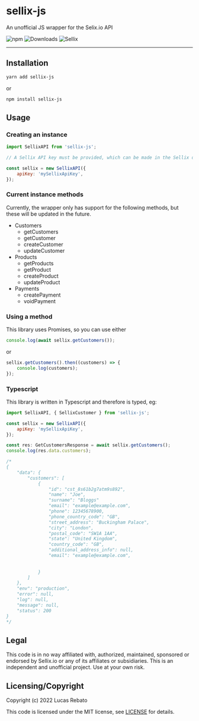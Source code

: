 # sellix-js

An unofficial JS wrapper for the Selix.io API

![npm](https://img.shields.io/npm/v/sellix-js) ![Downloads](https://img.shields.io/npm/dw/sellix-js) ![Sellix](<https://img.shields.io/badge/Sellix-v1%20(latest)-orange>)

---

## Installation

```bash
yarn add sellix-js
```

or

```bash
npm install sellix-js
```

## Usage

### Creating an instance

```js
import SellixAPI from 'sellix-js';

// A Sellix API key must be provided, which can be made in the Sellix dashboard.

const sellix = new SellixAPI({
    apiKey: 'mySellixApiKey',
});
```

### Current instance methods

Currently, the wrapper only has support for the following methods, but these will be updated in the future.

-   Customers
    -   getCustomers
    -   getCustomer
    -   createCustomer
    -   updateCustomer
-   Products
    -   getProducts
    -   getProduct
    -   createProduct
    -   updateProduct
-   Payments
    -   createPayment
    -   voidPayment

### Using a method

This library uses Promises, so you can use either

```js
console.log(await sellix.getCustomers());
```

or

```js
sellix.getCustomers().then((customers) => {
    console.log(customers);
});
```

### Typescript

This library is written in Typescript and therefore is typed, eg:

```js
import SellixAPI, { SellixCustomer } from 'sellix-js';

const sellix = new SellixAPI({
    apiKey: 'mySellixApiKey',
});

const res: GetCustomersResponse = await sellix.getCustomers();
console.log(res.data.customers);

/* 
{
    "data": {
        "customers": [
            {
                "id": "cst_8s61b2g7atm9s892",
                "name": "Joe",
                "surname": "Bloggs"
                "email": "example@example.com",
                "phone": 12345678900,
                "phone_country_code": "GB",
                "street_address": "Buckingham Palace",
                "city": "London",
                "postal_code": "SW1A 1AA",
                "state": "United Kingdom",
                "country_code": "GB",
                "additional_address_info": null,
                "email": "example@example.com",
                
                
            }
        ]
    },
    "env": "production",
    "error": null,
    "log": null,
    "message": null,
    "status": 200
}
*/
```

## Legal

This code is in no way affiliated with, authorized, maintained, sponsored or endorsed by Sellix.io or any of its affiliates or subsidiaries.
This is an independent and unofficial project. Use at your own risk.

## Licensing/Copyright

Copyright (c) 2022 Lucas Rebato

This code is licensed under the MIT license, see [LICENSE](https://github.com/rebal15/sellix-js/blob/main/LICENSE) for details.
